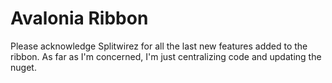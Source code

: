# Avalonia Ribbon
Please acknowledge Splitwirez for all the last new features added to the ribbon. As far as I'm concerned, I'm just centralizing code and updating the nuget.

